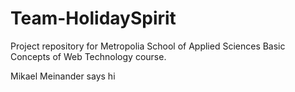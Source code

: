 # Team-HolidaySpirit
Project repository for Metropolia School of Applied Sciences Basic Concepts of Web Technology course.

Mikael Meinander says hi